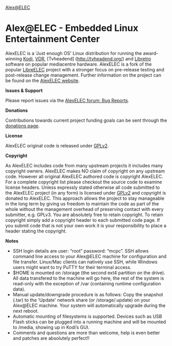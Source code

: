 [Alex@ELEC](http://www.alexelec.in.ua)

# Alex@ELEC - Embedded Linux Entertainment Center

AlexELEC is a 'Just enough OS' Linux distribution for running the award-winning [Kodi](http://kodi.tv), [VDR](http://www.tvdr.de), [Tvheadend] (http://tvheadend.org/) and [Libretro](http://www.libretro.com) software on popular mediacentre hardware.
AlexELEC is a fork of the popular [LibreELEC](https://libreelec.tv/) project with a stronger focus on pre-release testing and post-release change management.
Further information on the project can be found on the [AlexELEC website](http://alexelec.in.ua).

**Issues & Support**

Please report issues via the [AlexELEC forum: Bug Reports](http://forum.alexelec.in.ua).

**Donations**

Contributions towards current project funding goals can be sent through the [donations page](http://www.alexelec.in.ua/membership).

**License**

AlexELEC original code is released under [GPLv2](http://www.gnu.org/licenses/gpl-2.0.html).

**Copyright**

As AlexELEC includes code from many upstream projects it includes many copyright owners. AlexELEC makes NO claim of copyright on any upstream code.
However all original AlexELEC authored code is copyright AlexELEC. For a complete copyright list please checkout the source code to examine license headers.
Unless expressly stated otherwise all code submitted to the AlexELEC project (in any form) is licensed under [GPLv2](http://www.gnu.org/licenses/gpl-2.0.html) and copyright is donated to AlexELEC.
This approach allows the project to stay manageable in the long term by giving us freedom to maintain the code as part of the whole without the management overhead of preserving contact with every submitter, e.g. GPLv3.
You are absolutely free to retain copyright. To retain copyright simply add a copyright header to each submitted code page. If you submit code that is not your own work it is your responsibility to place a header stating the copyright.

**Notes**

* SSH login details are user: “root” password: “mcpc”.
  SSH allows command line access to your Alex@ELEC machine for configuration
  and file transfer. Linux/Mac clients can natively use SSH, while Windows
  users might want to try PuTTY for their terminal access.
* $HOME is mounted on /storage (the second ext4 partition on the drive). 
  All data transfered to the machine will go here, the rest of the system is
  read-only with the exception of /var (containing runtime configuration data).
* Manual update/downgrade procedure is as follows:
  Copy the snapshot (.tar) to the 'Update' network share (or /storage/.update) on
  your Alex@ELEC machine. Your system will automatically upgrade during the 
  next reboot.
* Automatic mounting of filesystems is supported. Devices such as USB Flash 
  sticks can be plugged into a running machine and will be mounted to /media,
  showing up in Kodi’s GUI.
* Comments and questions are more than welcome, help is even better and patches 
  are absolutely perfect!!
